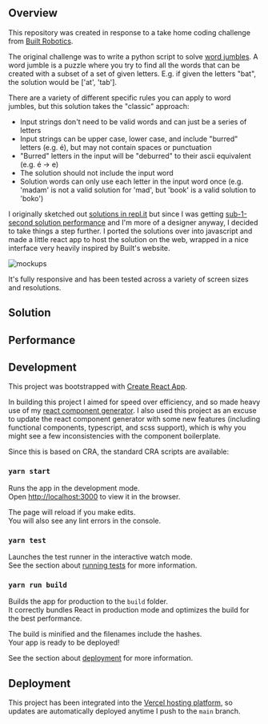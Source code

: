 ## Overview

This repository was created in response to a take home coding challenge from [Built Robotics](https://www.builtrobotics.com/).

The original challenge was to write a python script to solve [word jumbles](https://en.wikipedia.org/wiki/Jumble). A word jumble is a puzzle where you try to find all the words that can be created with a subset of a set of given letters. E.g. if given the letters "bat", the solution would be ['at', 'tab'].

There are a variety of different specific rules you can apply to word jumbles, but this solution takes the "classic" approach:
- Input strings don't need to be valid words and can just be a series of letters
- Input strings can be upper case, lower case, and include "burred" letters (e.g. é), but may not contain spaces or punctuation
- "Burred" letters in the input will be "deburred" to their ascii equivalent (e.g. é -> e)
- The solution should not include the input word
- Solution words can only use each letter in the input word once (e.g. 'madam' is not a valid solution for 'mad', but 'book' is a valid solution to 'boko')

I originally sketched out [solutions in repl.it](https://replit.com/@PaulMandel/VioletredTanUpgrade#main.py) but since I was getting [sub-1-second solution performance](https://www.nngroup.com/articles/response-times-3-important-limits/) and I'm more of a designer anyway, I decided to take things a step further. I ported the solutions over into javascript and made a little react app to host the solution on the web, wrapped in a nice interface very heavily inspired by Built's website.

![mockups](https://user-images.githubusercontent.com/382427/188241350-2fcbbfe0-060e-4caa-9500-73fe1c01e31d.png)

It's fully responsive and has been tested across a variety of screen sizes and resolutions.

## Solution

## Performance

## Development

This project was bootstrapped with [Create React App](https://github.com/facebook/create-react-app).

In building this project I aimed for speed over efficiency, and so made heavy use of my [react component generator](https://marketplace.visualstudio.com/items?itemName=CraftyAsTheFox.NewReactComponentMenuItem). I also used this project as an excuse to update the react component generator with some new features (including functional components, typescript, and scss support), which is why you might see a few inconsistencies with the component boilerplate.

Since this is based on CRA, the standard CRA scripts are available:

### `yarn start`

Runs the app in the development mode.\
Open [http://localhost:3000](http://localhost:3000) to view it in the browser.

The page will reload if you make edits.\
You will also see any lint errors in the console.

### `yarn test`

Launches the test runner in the interactive watch mode.\
See the section about [running tests](https://facebook.github.io/create-react-app/docs/running-tests) for more information.

### `yarn run build`

Builds the app for production to the `build` folder.\
It correctly bundles React in production mode and optimizes the build for the best performance.

The build is minified and the filenames include the hashes.\
Your app is ready to be deployed!

See the section about [deployment](https://facebook.github.io/create-react-app/docs/deployment) for more information.

## Deployment

This project has been integrated into the [Vercel hosting platform](https://vercel.com/), so updates are automatically deployed anytime I push to the `main` branch.
